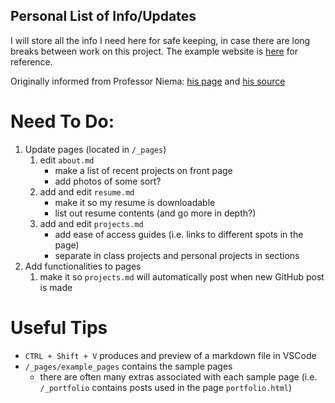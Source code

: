 ## Personal List of Info/Updates
I will store all the info I need here for safe keeping, in case there are long breaks between work on this project.
The example website is [here](https://academicpages.github.io/) for reference.

Originally informed from Professor Niema: [his page](https://niema.net/) and [his source](https://github.com/niemasd/niemasd.github.io)

# Need To Do:
1. Update pages (located in `/_pages`)
    1. edit `about.md`
        - make a list of recent projects on front page
        - add photos of some sort?
    2. add and edit `resume.md`
        - make it so my resume is downloadable
        - list out resume contents (and go more in depth?)
    3. add and edit `projects.md`
        - add ease of access guides (i.e. links to different spots in the page)
        - separate in class projects and personal projects in sections
2. Add functionalities to pages
    1. make it so `projects.md` will automatically post when new GitHub post is made

# Useful Tips
* `CTRL + Shift + V` produces and preview of a markdown file in VSCode
* `/_pages/example_pages` contains the sample pages
    * there are often many extras associated with each sample page (i.e. `/_portfolio` contains posts used in the page `portfolio.html`)